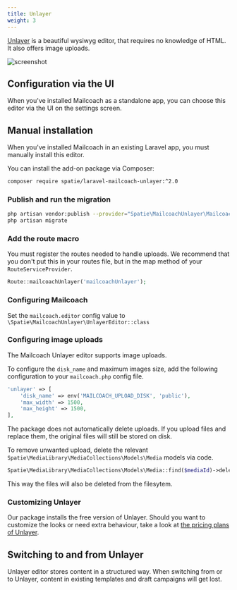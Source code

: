 ```yaml
---
title: Unlayer
weight: 3
---
```


[Unlayer](https://unlayer.com) is a beautiful wysiwyg editor, that requires no knowledge of HTML. It also offers image uploads.

![screenshot](/images/docs/v5/editors/unlayer.png)

## Configuration via the UI

When you've installed Mailcoach as a standalone app, you can choose this editor via the UI on the settings screen.

## Manual installation

When you've installed Mailcoach in an existing Laravel app, you must manually install this editor.

You can install the add-on package via Composer:

```bash
composer require spatie/laravel-mailcoach-unlayer:^2.0
```

### Publish and run the migration

```bash
php artisan vendor:publish --provider="Spatie\MailcoachUnlayer\MailcoachUnlayerServiceProvider" --tag="mailcoach-unlayer-migrations"
php artisan migrate
```

### Add the route macro

You must register the routes needed to handle uploads. We recommend that you don't put this in your routes file, but in the map method of your `RouteServiceProvider`.

```php
Route::mailcoachUnlayer('mailcoachUnlayer');
```

### Configuring Mailcoach

Set the `mailcoach.editor` config value to `\Spatie\MailcoachUnlayer\UnlayerEditor::class`

### Configuring image uploads

The Mailcoach Unlayer editor supports image uploads.

To configure the `disk_name` and maximum images size, add the following configuration to your `mailcoach.php` config file.

```php
'unlayer' => [
    'disk_name' => env('MAILCOACH_UPLOAD_DISK', 'public'),
    'max_width' => 1500,
    'max_height' => 1500,
],
```

The package does not automatically delete uploads. If you upload files and replace them, the original files will still be stored on disk.

To remove unwanted upload, delete the relevant `Spatie\MediaLibrary\MediaCollections\Models\Media` models via code.

```php
Spatie\MediaLibrary\MediaCollections\Models\Media::find($mediaId)->delete();
```

This way the files will also be deleted from the filesytem.

### Customizing Unlayer

Our package installs the free version of Unlayer. Should you want to customize the looks or need extra behaviour, take a look at [the pricing plans of Unlayer](https://unlayer.com/pricing).

## Switching to and from Unlayer

Unlayer editor stores content in a structured way. When switching from or to Unlayer, content in existing templates and draft campaigns will get lost.
